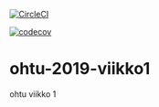 [![CircleCI](https://circleci.com/gh/ilmari666/ohtu-2019-viikko1.svg?style=svg)](https://circleci.com/gh/ilmari666/ohtu-2019-viikko1)

[![codecov](https://codecov.io/gh/ilmari666/ohtu-2019-viikko1/branch/master/graph/badge.svg)](https://codecov.io/gh/ilmari666/ohtu-2019-viikko1)


# ohtu-2019-viikko1
ohtu viikko 1

